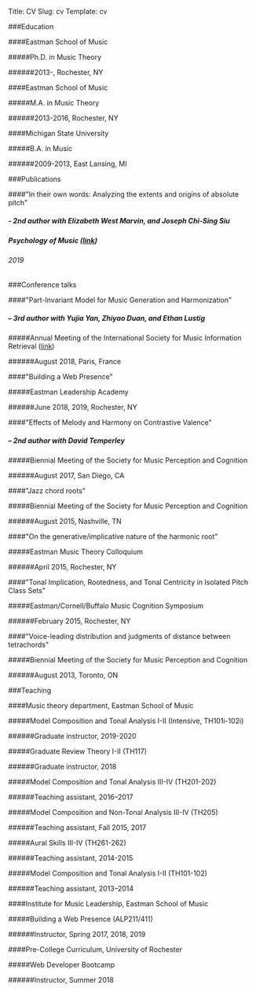 Title: CV
Slug: cv
Template: cv

###Education

####Eastman School of Music

#####Ph.D. in Music Theory

######2013-, Rochester, NY

####Eastman School of Music

#####M.A. in Music Theory

######2013-2016, Rochester, NY

####Michigan State University

#####B.A. in Music

######2009-2013, East Lansing, MI


###Publications

####"In their own words: Analyzing the extents and origins of absolute pitch"

##### - 2nd author with Elizabeth West Marvin, and Joseph Chi-Sing Siu

##### Psychology of Music ([link](http://bit.do/ap_music))

###### 2019


###Conference talks

####"Part-Invariant Model for Music Generation and Harmonization"

##### – 3rd author with Yujia Yan, Zhiyao Duan, and Ethan Lustig

#####Annual Meeting of the International Society for Music Information Retrieval ([link](http://bit.do/music_model))


######August 2018, Paris, France

####"Building a Web Presence"

#####Eastman Leadership Academy

######June 2018, 2019, Rochester, NY

####"Effects of Melody and Harmony on Contrastive Valence"

##### – 2nd author with David Temperley

#####Biennial Meeting of the Society for Music Perception and Cognition

######August 2017, San Diego, CA

####"Jazz chord roots"

#####Biennial Meeting of the Society for Music Perception and Cognition

######August 2015, Nashville, TN

####"On the generative/implicative nature of the harmonic root"

#####Eastman Music Theory Colloquium

######April 2015, Rochester, NY

####"Tonal Implication, Rootedness, and Tonal Centricity in Isolated Pitch Class Sets"

#####Eastman/Cornell/Buffalo Music Cognition Symposium

######February 2015, Rochester, NY

####"Voice-leading distribution and judgments of distance between tetrachords"

#####Biennial Meeting of the Society for Music Perception and Cognition

######August 2013, Toronto, ON


###Teaching

####Music theory department, Eastman School of Music

#####Model Composition and Tonal Analysis I-II (Intensive, TH101i-102i)

######Graduate instructor, 2019-2020

#####Graduate Review Theory I-II (TH117)

######Graduate instructor, 2018

#####Model Composition and Tonal Analysis III-IV (TH201-202)

######Teaching assistant, 2016–2017

#####Model Composition and Non-Tonal Analysis III-IV (TH205)

######Teaching assistant, Fall 2015, 2017

#####Aural Skills III-IV (TH261-262)

######Teaching assistant, 2014-2015

#####Model Composition and Tonal Analysis I-II (TH101-102)

######Teaching assistant, 2013–2014

####Institute for Music Leadership, Eastman School of Music

#####Building a Web Presence (ALP211/411)

######Instructor, Spring 2017, 2018, 2019

####Pre-College Curriculum, University of Rochester

#####Web Developer Bootcamp

######Instructor, Summer 2018
